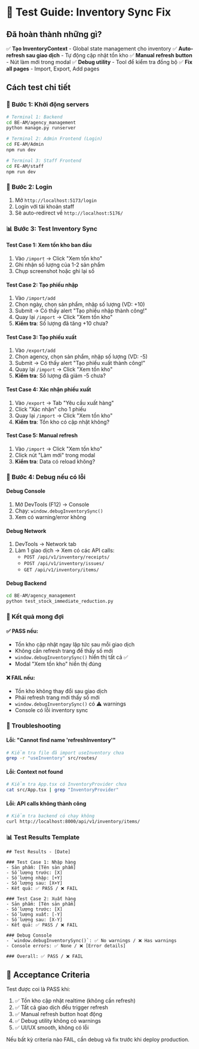 # 🧪 Test Guide: Inventory Sync Fix

## Đã hoàn thành những gì?

✅ **Tạo InventoryContext** - Global state management cho inventory
✅ **Auto-refresh sau giao dịch** - Tự động cập nhật tồn kho
✅ **Manual refresh button** - Nút làm mới trong modal
✅ **Debug utility** - Tool để kiểm tra đồng bộ
✅ **Fix all pages** - Import, Export, Add pages

## Cách test chi tiết

### 🚀 Bước 1: Khởi động servers
```bash
# Terminal 1: Backend
cd BE-AM/agency_management
python manage.py runserver

# Terminal 2: Admin Frontend (Login)
cd FE-AM/Admin
npm run dev

# Terminal 3: Staff Frontend
cd FE-AM/staff
npm run dev
```

### 🔐 Bước 2: Login
1. Mở `http://localhost:5173/login`
2. Login với tài khoản staff
3. Sẽ auto-redirect về `http://localhost:5176/`

### 📊 Bước 3: Test Inventory Sync

#### Test Case 1: Xem tồn kho ban đầu
1. Vào `/import` → Click "Xem tồn kho"
2. Ghi nhận số lượng của 1-2 sản phẩm
3. Chụp screenshot hoặc ghi lại số

#### Test Case 2: Tạo phiếu nhập
1. Vào `/import/add`
2. Chọn ngày, chọn sản phẩm, nhập số lượng (VD: +10)
3. Submit → Có thấy alert "Tạo phiếu nhập thành công!"
4. Quay lại `/import` → Click "Xem tồn kho"
5. **Kiểm tra**: Số lượng đã tăng +10 chưa?

#### Test Case 3: Tạo phiếu xuất
1. Vào `/export/add`
2. Chọn agency, chọn sản phẩm, nhập số lượng (VD: -5)
3. Submit → Có thấy alert "Tạo phiếu xuất thành công!"
4. Quay lại `/import` → Click "Xem tồn kho"
5. **Kiểm tra**: Số lượng đã giảm -5 chưa?

#### Test Case 4: Xác nhận phiếu xuất
1. Vào `/export` → Tab "Yêu cầu xuất hàng"
2. Click "Xác nhận" cho 1 phiếu
3. Quay lại `/import` → Click "Xem tồn kho"
4. **Kiểm tra**: Tồn kho có cập nhật không?

#### Test Case 5: Manual refresh
1. Vào `/import` → Click "Xem tồn kho"
2. Click nút "Làm mới" trong modal
3. **Kiểm tra**: Data có reload không?

### 🐛 Bước 4: Debug nếu có lỗi

#### Debug Console
1. Mở DevTools (F12) → Console
2. Chạy: `window.debugInventorySync()`
3. Xem có warning/error không

#### Debug Network
1. DevTools → Network tab
2. Làm 1 giao dịch → Xem có các API calls:
   - `POST /api/v1/inventory/receipts/`
   - `POST /api/v1/inventory/issues/`
   - `GET /api/v1/inventory/items/`

#### Debug Backend
```bash
cd BE-AM/agency_management
python test_stock_immediate_reduction.py
```

### 📝 Kết quả mong đợi

#### ✅ PASS nếu:
- Tồn kho cập nhật ngay lập tức sau mỗi giao dịch
- Không cần refresh trang để thấy số mới
- `window.debugInventorySync()` hiển thị tất cả ✅
- Modal "Xem tồn kho" hiển thị đúng

#### ❌ FAIL nếu:
- Tồn kho không thay đổi sau giao dịch
- Phải refresh trang mới thấy số mới
- `window.debugInventorySync()` có ⚠️ warnings
- Console có lỗi inventory sync

### 🔧 Troubleshooting

#### Lỗi: "Cannot find name 'refreshInventory'"
```bash
# Kiểm tra file đã import useInventory chưa
grep -r "useInventory" src/routes/
```

#### Lỗi: Context not found
```bash
# Kiểm tra App.tsx có InventoryProvider chưa
cat src/App.tsx | grep "InventoryProvider"
```

#### Lỗi: API calls không thành công
```bash
# Kiểm tra backend có chạy không
curl http://localhost:8000/api/v1/inventory/items/
```

### 📊 Test Results Template

```
## Test Results - [Date]

### Test Case 1: Nhập hàng
- Sản phẩm: [Tên sản phẩm]
- Số lượng trước: [X]
- Số lượng nhập: [+Y]
- Số lượng sau: [X+Y]
- Kết quả: ✅ PASS / ❌ FAIL

### Test Case 2: Xuất hàng
- Sản phẩm: [Tên sản phẩm]
- Số lượng trước: [X]
- Số lượng xuất: [-Y]
- Số lượng sau: [X-Y]
- Kết quả: ✅ PASS / ❌ FAIL

### Debug Console
- `window.debugInventorySync()`: ✅ No warnings / ❌ Has warnings
- Console errors: ✅ None / ❌ [Error details]

### Overall: ✅ PASS / ❌ FAIL
```

## 🎯 Acceptance Criteria

Test được coi là PASS khi:
1. ✅ Tồn kho cập nhật realtime (không cần refresh)
2. ✅ Tất cả giao dịch đều trigger refresh
3. ✅ Manual refresh button hoạt động
4. ✅ Debug utility không có warnings
5. ✅ UI/UX smooth, không có lỗi

Nếu bất kỳ criteria nào FAIL, cần debug và fix trước khi deploy production.
